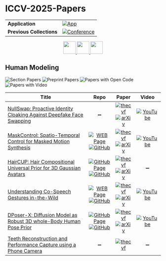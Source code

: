 # ICCV-2025-Papers

<table>
    <tr>
        <td><strong>Application</strong></td>
        <td>
            <a href="https://huggingface.co/spaces/DmitryRyumin/NewEraAI-Papers" style="float:left;">
                <img src="https://img.shields.io/badge/🤗-NewEraAI--Papers-FFD21F.svg" alt="App" />
            </a>
        </td>
    </tr>
    <tr>
        <td><strong>Previous Collections</strong></td>
        <td>
            <a href="https://github.com/DmitryRyumin/ICCV-2023-25-Papers/blob/main/README_2023.md">
                <img src="http://img.shields.io/badge/ICCV-2023-0073AE.svg" alt="Conference">
            </a>
        </td>
    </tr>
</table>

<div align="center">
    <a href="https://github.com/DmitryRyumin/ICCV-2023-25-Papers/blob/main/sections/2025/main/foundation-models-and-representation-learning.md">
        <img src="https://cdn.jsdelivr.net/gh/DmitryRyumin/NewEraAI-Papers@main/images/left.svg" width="40" alt="" />
    </a>
    <a href="https://github.com/DmitryRyumin/ICCV-2023-25-Papers/">
        <img src="https://cdn.jsdelivr.net/gh/DmitryRyumin/NewEraAI-Papers@main/images/home.svg" width="40" alt="" />
    </a>
    <a href="https://github.com/DmitryRyumin/ICCV-2023-25-Papers/blob/main/sections/2025/main/3d-pose-understanding.md">
        <img src="https://cdn.jsdelivr.net/gh/DmitryRyumin/NewEraAI-Papers@main/images/right.svg" width="40" alt="" />
    </a>
</div>

## Human Modeling

![Section Papers](https://img.shields.io/badge/Section%20Papers-6-42BA16) ![Preprint Papers](https://img.shields.io/badge/Preprint%20Papers-5-b31b1b) ![Papers with Open Code](https://img.shields.io/badge/Papers%20with%20Open%20Code-4-1D7FBF) ![Papers with Video](https://img.shields.io/badge/Papers%20with%20Video-4-FF0000)

| **Title** | **Repo** | **Paper** | **Video** |
|-----------|:--------:|:---------:|:---------:|
| [NullSwap: Proactive Identity Cloaking Against Deepfake Face Swapping](https://iccv.thecvf.com/virtual/2025/poster/953) | :heavy_minus_sign: | [![thecvf](https://img.shields.io/badge/pdf-thecvf-7395C5.svg)](https://openaccess.thecvf.com/content/ICCV2025/papers/Wang_NullSwap_Proactive_Identity_Cloaking_Against_Deepfake_Face_Swapping_ICCV_2025_paper.pdf) <br /> [![arXiv](https://img.shields.io/badge/arXiv-2503.18678-b31b1b.svg)](http://arxiv.org/abs/2503.18678) | [![YouTube](https://img.shields.io/badge/YouTube-%23FF0000.svg?style=for-the-badge&logo=YouTube&logoColor=white)](https://www.youtube.com/watch?v=AlotWHi-nYc) |
| [MaskControl: Spatio-Temporal Control for Masked Motion Synthesis](https://iccv.thecvf.com/virtual/2025/poster/1634) | [![WEB Page](https://img.shields.io/badge/WEB-Page-159957.svg)](https://www.ekkasit.com/ControlMM-page/) <br /> [![GitHub](https://img.shields.io/github/stars/exitudio/MaskControl?style=flat)](https://github.com/exitudio/MaskControl) | [![thecvf](https://img.shields.io/badge/pdf-thecvf-7395C5.svg)](https://openaccess.thecvf.com/content/ICCV2025/papers/Pinyoanuntapong_MaskControl_Spatio-Temporal_Control_for_Masked_Motion_Synthesis_ICCV_2025_paper.pdf) <br /> [![arXiv](https://img.shields.io/badge/arXiv-2410.10780-b31b1b.svg)](http://arxiv.org/abs/2410.10780) | [![YouTube](https://img.shields.io/badge/YouTube-%23FF0000.svg?style=for-the-badge&logo=YouTube&logoColor=white)](https://www.youtube.com/watch?v=792gG4wdOmU) |
| [HairCUP: Hair Compositional Universal Prior for 3D Gaussian Avatars](https://iccv.thecvf.com/virtual/2025/poster/841) | [![GitHub Page](https://img.shields.io/badge/GitHub-Page-159957.svg)](https://bjkim95.github.io/haircup/) <br /> [![GitHub](https://img.shields.io/github/stars/bjkim95/haircup?style=flat)](https://github.com/bjkim95/haircup) | [![thecvf](https://img.shields.io/badge/pdf-thecvf-7395C5.svg)](https://openaccess.thecvf.com/content/ICCV2025/papers/Kim_HairCUP_Hair_Compositional_Universal_Prior_for_3D_Gaussian_Avatars_ICCV_2025_paper.pdf) <br /> [![arXiv](https://img.shields.io/badge/arXiv-2507.19481-b31b1b.svg)](http://arxiv.org/abs/2507.19481) | :heavy_minus_sign: |
| [Understanding Co-Speech Gestures in-the-Wild](https://iccv.thecvf.com/virtual/2025/poster/1609) | [![WEB Page](https://img.shields.io/badge/WEB-Page-159957.svg)](https://www.robots.ox.ac.uk/~vgg/research/jegal/) <br /> [![GitHub](https://img.shields.io/github/stars/Sindhu-Hegde/jegal?style=flat)](https://github.com/Sindhu-Hegde/jegal) | [![thecvf](https://img.shields.io/badge/pdf-thecvf-7395C5.svg)](https://openaccess.thecvf.com/content/ICCV2025/papers/Hegde_Understanding_Co-speech_Gestures_in-the-wild_ICCV_2025_paper.pdf) <br /> [![arXiv](https://img.shields.io/badge/arXiv-2503.22668-b31b1b.svg)](http://arxiv.org/abs/2503.22668) | [![YouTube](https://img.shields.io/badge/YouTube-%23FF0000.svg?style=for-the-badge&logo=YouTube&logoColor=white)](https://www.youtube.com/watch?v=TYFOLKfM-rM) |
| [DPoser-X: Diffusion Model as Robust 3D whole-Body Human Pose Prior](https://iccv.thecvf.com/virtual/2025/poster/779) | [![GitHub Page](https://img.shields.io/badge/GitHub-Page-159957.svg)](https://dposer.github.io/) <br /> [![GitHub](https://img.shields.io/github/stars/moonbow721/DPoser-X?style=flat)](https://github.com/moonbow721/DPoser-X) | [![thecvf](https://img.shields.io/badge/pdf-thecvf-7395C5.svg)](https://openaccess.thecvf.com/content/ICCV2025/papers/Lu_DPoser-X_Diffusion_Model_as_Robust_3D_Whole-body_Human_Pose_Prior_ICCV_2025_paper.pdf) <br /> [![arXiv](https://img.shields.io/badge/arXiv-2508.00599-b31b1b.svg)](http://arxiv.org/abs/2508.00599) | [![YouTube](https://img.shields.io/badge/YouTube-%23FF0000.svg?style=for-the-badge&logo=YouTube&logoColor=white)](https://www.youtube.com/watch?v=x4yy3IQCTmA) |
| [Teeth Reconstruction and Performance Capture using a Phone Camera](https://iccv.thecvf.com/virtual/2025/poster/2031) | :heavy_minus_sign: | [![thecvf](https://img.shields.io/badge/pdf-thecvf-7395C5.svg)](https://openaccess.thecvf.com/content/ICCV2025/papers/Zheng_Teeth_Reconstruction_and_Performance_Capture_Using_a_Phone_Camera_ICCV_2025_paper.pdf) | :heavy_minus_sign: |
